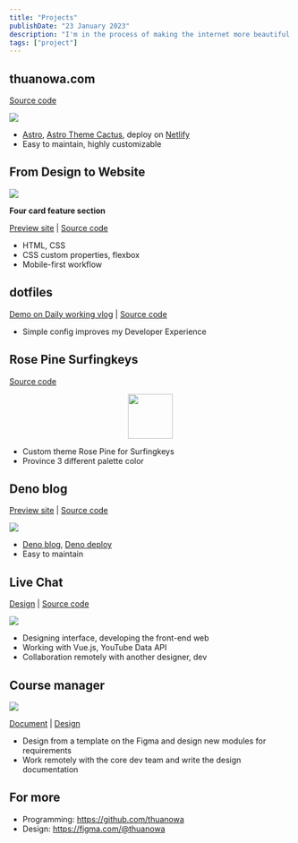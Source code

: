 ```yaml
---
title: "Projects"
publishDate: "23 January 2023"
description: "I'm in the process of making the internet more beautiful and blazingly fast."
tags: ["project"]
---
```


## thuanowa.com

[Source code](https://github.com/thuanowa/thuanowa.com)

<img src="/thuanowa.com_.png"/>

- [Astro](https://astro.build/), [Astro Theme Cactus](https://github.com/chrismwilliams/astro-theme-cactus), deploy on [Netlify](netlify.com)
- Easy to maintain, highly customizable

## From Design to Website

<img src="/four-card-feature-section.png"/>

**Four card feature section**

[Preview site](https://from-design-to-website.github.io/four-card-feature-section/) | [Source code](https://github.com/from-design-to-website/four-card-feature-section)

  - HTML, CSS
  - CSS custom properties, flexbox
  - Mobile-first workflow

## dotfiles

[Demo on Daily working vlog](https://www.youtube.com/playlist?list=PLcazFfFZIFPld0UvU7OxYl6ayyBJ6MvY7) | [Source code](https://github.com/thuanowa/dotfiles)

- Simple config improves my Developer Experience

## Rose Pine Surfingkeys

[Source code](https://github.com/rose-pine/surfingkeys)

<p align="center">
    <img src="https://github.com/rose-pine/rose-pine-theme/raw/main/assets/icon.png" width="80" />
</p>

- Custom theme Rose Pine for Surfingkeys
- Province 3 different palette color

## Deno blog

[Preview site](https://thuanowablog.deno.dev/) | [Source code](https://github.com/thuanowa/deno_blog)

<img src="/thuanowablog.deno.dev_.png" />

- [Deno blog](https://github.com/denoland/deno_blog), [Deno deploy](https://deno.com/deploy)
- Easy to maintain

## Live Chat

[Design](https://figma.com/community/file/982136815362321966) | [Source code](https://github.com/OngDev/client)

<img src="/live_chat.png"/>

- Designing interface, developing the front-end web
- Working with Vue.js, YouTube Data API
- Collaboration remotely with another designer, dev

## Course manager

<img src="/course_storage.png"/>

[Document](https://github.com/OngDev/course-manager/blob/master/docs/style-guide.md) | [Design](https://figma.com/community/file/978217394826446327)

- Design from a template on the Figma and design new modules for requirements
- Work remotely with the core dev team and write the design documentation

## For more

- Programming: https://github.com/thuanowa
- Design: https://figma.com/@thuanowa

